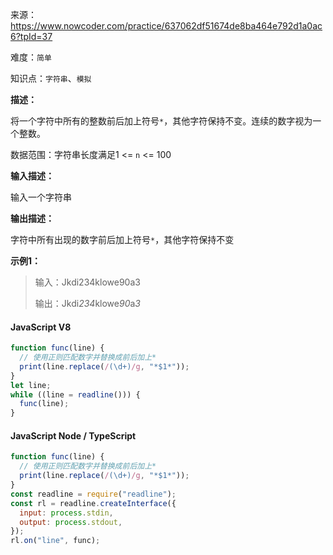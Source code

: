 来源：<https://www.nowcoder.com/practice/637062df51674de8ba464e792d1a0ac6?tpId=37>

难度：`简单`

知识点：`字符串`、`模拟`

**描述：**

将一个字符中所有的整数前后加上符号`*`，其他字符保持不变。连续的数字视为一个整数。

数据范围：字符串长度满足1 <= `n` <= 100

**输入描述：**

输入一个字符串

**输出描述：**

字符中所有出现的数字前后加上符号`*`，其他字符保持不变

**示例1：**

> 输入：Jkdi234klowe90a3
>
> 输出：Jkdi*234*klowe*90*a*3*

<!-- tabs:start -->

#### **JavaScript V8**

```javascript
function func(line) {
  // 使用正则匹配数字并替换成前后加上*
  print(line.replace(/(\d+)/g, "*$1*"));
}
let line;
while ((line = readline())) {
  func(line);
}
```

#### **JavaScript Node / TypeScript**

```javascript
function func(line) {
  // 使用正则匹配数字并替换成前后加上*
  print(line.replace(/(\d+)/g, "*$1*"));
}
const readline = require("readline");
const rl = readline.createInterface({
  input: process.stdin,
  output: process.stdout,
});
rl.on("line", func);
```

<!-- tabs:end -->
